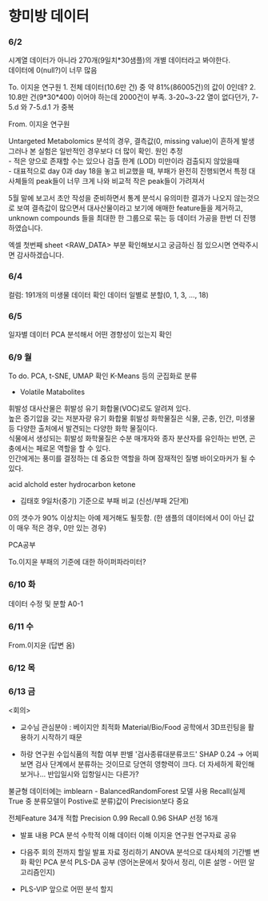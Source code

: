 # 향미방 데이터

### 6/2

시계열 데이터가 아니라 270개(9일치*30샘플)의 개별 데이터라고 봐야한다.  
데이터에 0(null?)이 너무 많음

<Kakao>
To. 이지윤 연구원
1. 전체 데이터(10.6만 건) 중 약 81%(86005건)의 값이 0인데?  
2. 10.8만 건(9*30*400) 이어야 하는데 2000건이 부족. 3-20~3-22 열이 없다던가, 7-5.d 와 7-5.d.1 가 중복


From. 이지윤 연구원

Untargeted Metabolomics 분석의 경우, 결측값(0, missing value)이 흔하게 발생  
그러나 본 실험은 일반적인 경우보다 더 많이 확인. 원인 추정  
    - 적은 양으로 존재할 수는 있으나 검출 한계 (LOD) 미만이라 검출되지 않았을때  
    - 대표적으로 day 0과 day 18을 놓고 비교했을 때, 부패가 완전히 진행되면서 특정 대사체들의 peak들이 너무 크게 나와 비교적 작은 peak들이 가려져서 

5월 말에 보고서 초안 작성을 준비하면서 통계 분석시 유의미한 결과가 나오지 않는것으로 보여 결측값이 많으면서 대사산물이라고 보기에 애매한 feature들을 제거하고, unknown compounds 들을 최대한 한 그룹으로 묶는 등 데이터 가공을 한번 더 진행하였습니다.  

엑셀 첫번째 sheet <RAW_DATA> 부분 확인해보시고 궁금하신 점 있으시면 연락주시면 감사하겠습니다.
</Kakao>



### 6/4

컬럼: 191개의 미생물
데이터 확인
데이터 일별로 분할(0, 1, 3, ..., 18)



### 6/5

일자별 데이터 PCA 분석해서 어떤 경향성이 있는지 확인


### 6/9 월

To do.
PCA, t-SNE, UMAP 확인
K-Means 등의 군집화로 분류

* Volatile Matabolites

휘발성 대사산물은 휘발성 유기 화합물(VOC)로도 알려져 있다.  
높은 증기압을 갖는 저분자량 유기 화합물 휘발성 화학물질은 식물, 곤충, 인간, 미생물 등 다양한 출처에서 발견되는 다양한 화학 물질이다.  
식물에서 생성되는 휘발성 화학물질은 수분 매개자와 종자 분산자를 유인하는 반면, 곤충에서는 페로몬 역할을 할 수 있다.  
인간에게는 풍미를 결정하는 데 중요한 역할을 하며 잠재적인 질병 바이오마커가 될 수 있다.  


acid alchold ester hydrocarbon ketone

* 김태호
9일차(중기) 기준으로 부패 비교 (신선/부패 2단게)

0의 갯수가 90% 
이상치는 아예 제거해도 될듯함. (한 샘플의 데이터에서 0이 아닌 값이 매우 적은 경우, 0만 있는 경우)

PCA공부

To.이지윤
부패의 기준에 대한 하이퍼파라미터?




### 6/10 화

데이터 수정 및 분할
A0-1



### 6/11 수

From.이지윤
(답변 옴)


### 6/12 목



### 6/13 금

<회의>
- 교수님 관심분야 : 베이지안 최적화
    Material/Bio/Food 공학에서 3D프린팅을 활용하기 시작하기 때문

- 하랑 연구원
수입식품의 적합 여부 판별
'검사종류대분류코드' SHAP 0.24 -> 어찌보면 검사 단계에서 분류하는 것이므로 당연히 영향력이 크다. 더 자세하게 확인해보거나...
반입일시와 입항일시는 다른가?

불균형 데이터에는 imblearn - BalancedRandomForest 모델 사용
Recall(실제 True 중 분류모델이 Postive로 분류)값이 Precision보다 중요

전체Feature 34개  적합 Precision 0.99 Recall 0.96
SHAP 선정 16개

- 발표 내용
PCA 분석 수학적 이해
데이터 이해
이지윤 연구원 연구자료 공유

- 다음주 회의 전까지 할일
발표 자료 정리하기
ANOVA 분석으로 대사체의 기간별 변화 확인
PCA 분석
PLS-DA 공부 (영어논문에서 찾아서 정리, 이론 설명 - 어떤 알고리즘인지)
+ PLS-VIP
앞으로 어떤 분석 할지



